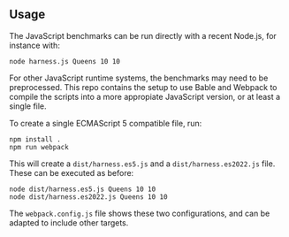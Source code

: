 ## Usage

The JavaScript benchmarks can be run directly with a recent Node.js,
for instance with:

```
node harness.js Queens 10 10
```

For other JavaScript runtime systems, the benchmarks may need to be 
preprocessed. This repo contains the setup to use Bable and Webpack to compile
the scripts into a more appropiate JavaScript version, or at least a single
file.

To create a single ECMAScript 5 compatible file, run:

```
npm install .
npm run webpack
```

This will create a `dist/harness.es5.js` and a `dist/harness.es2022.js` file.
These can be executed as before:

```
node dist/harness.es5.js Queens 10 10
node dist/harness.es2022.js Queens 10 10
```

The `webpack.config.js` file shows these two configurations,
and can be adapted to include other targets.
